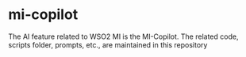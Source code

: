 # mi-copilot
The AI feature related to WSO2 MI is the MI-Copilot. The related code, scripts folder, prompts, etc., are maintained in this repository

